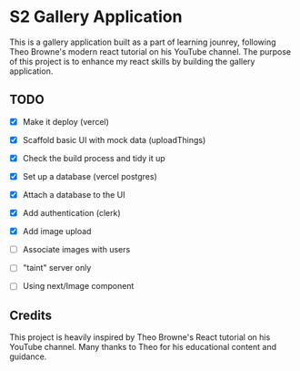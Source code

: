 # S2 Gallery Application

This is a gallery application built as a part of learning jounrey, following Theo Browne's modern react tutorial on his YouTube channel. The purpose of this project is to enhance my react skills by building the gallery application.

## TODO

- [x] Make it deploy (vercel)
- [x] Scaffold basic UI with mock data (uploadThings)
- [x] Check the build process and tidy it up
- [x] Set up a database (vercel postgres)
- [x] Attach a database to the UI
- [x] Add authentication (clerk)
- [x] Add image upload
- [ ] Associate images with users
- [ ] "taint" server only
- [ ] Using next/Image component




## Credits

This project is heavily inspired by Theo Browne's React tutorial on his YouTube channel. Many thanks to Theo for his educational content and guidance.
